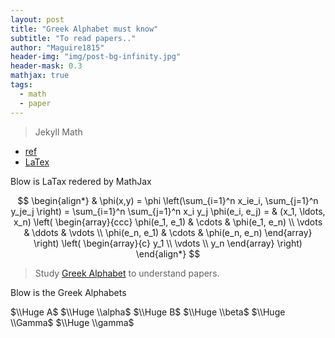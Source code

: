 ```yaml
---
layout: post
title: "Greek Alphabet must know"
subtitle: "To read papers.."
author: "Maguire1815"
header-img: "img/post-bg-infinity.jpg"
header-mask: 0.3
mathjax: true
tags:
  - math
  - paper
---
```


> Jekyll Math
- [ref](https://kramdown.gettalong.org/syntax.html)
- [LaTex](https://en.wikibooks.org/wiki/LaTeX/Mathematics)

Blow is LaTax redered by MathJax

$$
\begin{align*}
  & \phi(x,y) = \phi \left(\sum_{i=1}^n x_ie_i, \sum_{j=1}^n y_je_j \right)
  = \sum_{i=1}^n \sum_{j=1}^n x_i y_j \phi(e_i, e_j) = 
  & (x_1, \ldots, x_n) \left( \begin{array}{ccc}
      \phi(e_1, e_1) & \cdots & \phi(e_1, e_n) \\
      \vdots & \ddots & \vdots \\
      \phi(e_n, e_1) & \cdots & \phi(e_n, e_n)
    \end{array} \right)
  \left( \begin{array}{c}
      y_1 \\
      \vdots \\
      y_n
    \end{array} \right)
\end{align*}
$$

> Study [Greek Alphabet](https://en.wikipedia.org/wiki/Greek_alphabet) to understand papers.

Blow is the Greek Alphabets

$\\Huge A$
$\\Huge \\alpha$
$\\Huge B$
$\\Huge \\beta$
$\\Huge \\Gamma$
$\\Huge \\gamma$
